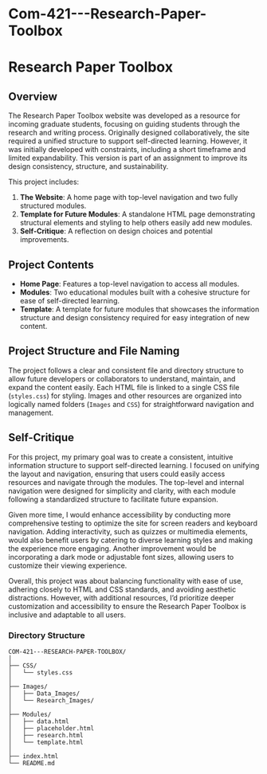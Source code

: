 # Com-421---Research-Paper-Toolbox

# Research Paper Toolbox

## Overview

The Research Paper Toolbox website was developed as a resource for incoming graduate students, focusing on guiding students through the research and writing process. Originally designed collaboratively, the site required a unified structure to support self-directed learning. However, it was initially developed with constraints, including a short timeframe and limited expandability. This version is part of an assignment to improve its design consistency, structure, and sustainability.

This project includes:
1. **The Website**: A home page with top-level navigation and two fully structured modules.
2. **Template for Future Modules**: A standalone HTML page demonstrating structural elements and styling to help others easily add new modules.
3. **Self-Critique**: A reflection on design choices and potential improvements.

## Project Contents

- **Home Page**: Features a top-level navigation to access all modules.
- **Modules**: Two educational modules built with a cohesive structure for ease of self-directed learning.
- **Template**: A template for future modules that showcases the information structure and design consistency required for easy integration of new content.

## Project Structure and File Naming

The project follows a clear and consistent file and directory structure to allow future developers or collaborators to understand, maintain, and expand the content easily. Each HTML file is linked to a single CSS file (`styles.css`) for styling. Images and other resources are organized into logically named folders (`Images` and `CSS`) for straightforward navigation and management.

## Self-Critique

For this project, my primary goal was to create a consistent, intuitive information structure to support self-directed learning. I focused on unifying the layout and navigation, ensuring that users could easily access resources and navigate through the modules. The top-level and internal navigation were designed for simplicity and clarity, with each module following a standardized structure to facilitate future expansion.

Given more time, I would enhance accessibility by conducting more comprehensive testing to optimize the site for screen readers and keyboard navigation. Adding interactivity, such as quizzes or multimedia elements, would also benefit users by catering to diverse learning styles and making the experience more engaging. Another improvement would be incorporating a dark mode or adjustable font sizes, allowing users to customize their viewing experience.

Overall, this project was about balancing functionality with ease of use, adhering closely to HTML and CSS standards, and avoiding aesthetic distractions. However, with additional resources, I’d prioritize deeper customization and accessibility to ensure the Research Paper Toolbox is inclusive and adaptable to all users.

### Directory Structure
```plaintext
COM-421---RESEARCH-PAPER-TOOLBOX/
│
├── CSS/
│   └── styles.css
│
├── Images/
│   ├── Data_Images/
│   └── Research_Images/
│
├── Modules/
│   ├── data.html
│   ├── placeholder.html
│   ├── research.html
│   └── template.html
│
├── index.html
└── README.md
